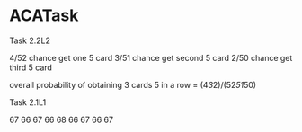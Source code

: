 # ACATask

Task 2.2L2

4/52 chance get one 5 card
3/51 chance get second 5 card
2/50 chance get third 5 card

overall probability of obtaining 3 cards 5 in a row = (4*3*2)/(52*51*50)

Task 2.1L1

67 66 67
66 68 66
67 66 67
